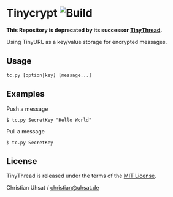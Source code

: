 # Tinycrypt ![Build](https://travis-ci.org/cuhsat/tinycrypt.svg)

**This Repository is deprecated by its successor**
**[TinyThread](https://github.com/cuhsat/tinythread).**

Using TinyURL as a key/value storage for encrypted messages.

## Usage
```
tc.py [option|key] [message...]
```

## Examples
Push a message
```
$ tc.py SecretKey "Hello World"
```
Pull a message
```
$ tc.py SecretKey
```

## License
TinyThread is released under the terms of the [MIT License](LICENSE).

Christian Uhsat / <christian@uhsat.de>
